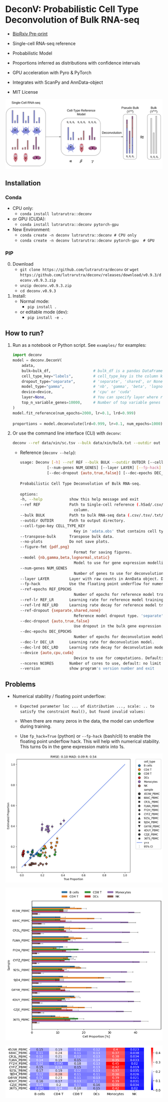 # DeconV: Probabilistic Cell Type Deconvolution of Bulk RNA-seq

- [BioRxiv Pre-print](https://www.biorxiv.org/content/10.1101/2023.12.07.570524v1)

- Single-cell RNA-seq reference
- Probabilistic Model
- Proportions inferred as distributions with confidence intervals
- GPU acceleration with Pyro & PyTorch
- Integrates with ScanPy and AnnData-object
- MIT License

![](https://github.com/lutrarutra/deconv/blob/main/deconv/figures/banner.png?raw=true)

## Installation
### Conda
- CPU only:
    - `conda install lutrarutra::deconv`
- or GPU (CUDA):
    - `conda install lutrarutra::deconv pytorch-gpu`
- New Environment:
    - `conda create -n deconv lutrarutra::deconv # CPU only`
    - `conda create -n deconv lutrarutra::deconv pytorch-gpu  # GPU`
    
### PIP
0. Download
    - `git clone https://github.com/lutrarutra/deconv` or `wget https://github.com/lutrarutra/deconv/releases/download/v0.9.3/deconv.v0.9.3.zip`
    - `unzip deconv.v0.9.3.zip` 
    - `cd deconv.v0.9.3`
1. Install:
    - Normal mode:
        - `pip install .`
    - or editable mode (dev):
        - `pip install -e .`

## How to run?
1. Run as a notebook or Python script. See `examples/` for examples:
    ```python
    import deconv
    model = deconv.DeconV(
        adata,
        bulk=bulk_df,                   # bulk_df is a pandas DataFrame with genes as columns and samples as rows
        cell_type_key="labels",         # cell_type_key is the column key in adata.obs that holds the cell type annotations 
        dropout_type="separate",        # 'separate', 'shared', or None
        model_type="gamma",             # 'nb', 'gamma', 'beta', 'lognormal', or 'static'    
        device=device,                  # 'cpu' or 'cuda'
        layer=None,                     # You can specify layer where raw counts are stored. None denotes adata.X.
        top_n_variable_genes=10000,     # Number of top variable genes to use, None to use all
    )
    model.fit_reference(num_epochs=2000, lr=0.1, lrd=0.999)

    proportions = model.deconvolute(lrd=0.999, lr=0.1, num_epochs=1000)
    ```
2. Or use the command line interface (CLI) with `deconv`:
    ```bash
    deconv --ref data/xin/sc.tsv --bulk data/xin/bulk.txt --outdir out --fp-hack --model gamma
    ```
    - Reference (`deconv --help`):
        ```bash
        usage: Deconv [-h] --ref REF --bulk BULK --outdir OUTDIR [--cell-type-key CELL_TYPE_KEY] [--transpose-bulk] [--no-plots] [--figure-fmt {pdf,png}] [--model {nb,gamma,beta,lognormal,static}]
                    [--num-genes NUM_GENES] [--layer LAYER] [--fp-hack] [--ref-epochs REF_EPOCHS] [--ref-lr REF_LR] [--ref-lrd REF_LRD] [--ref-dropout {separate,shared,none}]
                    [--dec-dropout {auto,true,false}] [--dec-epochs DEC_EPOCHS] [--dec-lr DEC_LR] [--dec-lrd DEC_LRD] [--device {auto,cpu,cuda}] [--ncores NCORES] [--version]

        Probabilistic Cell Type Deconvolution of Bulk RNA-seq.

        options:
        -h, --help            show this help message and exit
        --ref REF             Path to Single-cell reference (.h5ad/.csv/.tsv/.txt). If you provide as matrix (csv/.tsv/.txt), make sure the genes are in the columns and cell-types are specified in the first
                                column.
        --bulk BULK           Path to bulk RNA-seq data (.csv/.tsv/.txt/.h5ad). Make sure genes are in the columns and samples are in the rows
        --outdir OUTDIR       Path to output directory.
        --cell-type-key CELL_TYPE_KEY
                                Key in 'adata.obs' that contains cell type labels.
        --transpose-bulk      Transpose bulk data.
        --no-plots            Do not save plots.
        --figure-fmt {pdf,png}
                                Format for saving figures.
        --model {nb,gamma,beta,lognormal,static}
                                Model to use for gene expression modelling.
        --num-genes NUM_GENES
                                Number of genes to use for deconvolution (top-n variable genes). Default: all genes.
        --layer LAYER         Layer with raw counts in AnnData object. Default: 'X'.
        --fp-hack             Use the floating point underflow for numerical stability.
        --ref-epochs REF_EPOCHS
                                Number of epochs for reference model training.
        --ref-lr REF_LR       Learning rate for reference model training.
        --ref-lrd REF_LRD     Learning rate decay for reference model training.
        --ref-dropout {separate,shared,none}
                                Reference model dropout type. 'separate' - Unique for each cell type; 'shared' - Shared across all cell types; 'none' - No dropout.
        --dec-dropout {auto,true,false}
                                Use dropout in the bulk gene expression distribution. Default: 'auto' - Use dropout if 'ref-dropout' is not 'none'.
        --dec-epochs DEC_EPOCHS
                                Number of epochs for deconvolution model training.
        --dec-lr DEC_LR       Learning rate for deconvolution model.
        --dec-lrd DEC_LRD     Learning rate decay for deconvolution model.
        --device {auto,cpu,cuda}
                                Device to use for computations. Default: 'cuda' if available.
        --ncores NCORES       Number of cores to use, default: no limit (-1).
        --version             show program's version number and exit
        ```

## Problems
- Numerical stability / floating point underflow:
    - `Expected parameter loc ... of distribution ..., scale: .. to satisfy the constraint Real(), but found invalid values:`
    
    - When there are many zeros in the data, the model can underflow during training.

    - Use `fp_hack=True` (python) or `--fp-hack` (bash/cli) to enable the floating point underflow hack. This will help with numerical stability. This turns 0s in the gene expression matrix into 1s.

![](https://github.com/lutrarutra/deconv/blob/main/examples/figures/pbmc_benchmark_scatter.png?raw=true)


![](https://github.com/lutrarutra/deconv/blob/main/examples/figures/pbmc_bar_proportions.png?raw=true)

![](https://github.com/lutrarutra/deconv/blob/main/examples/figures/pbmc_heatmap_proportions.png?raw=true)
